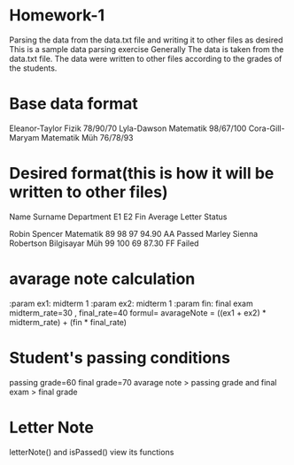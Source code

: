 # Homework-1
Parsing the data from the data.txt file and writing it to other files as desired 
This is a sample data parsing exercise
Generally
The data is taken from the data.txt file. The data were written to other files according to the grades of the students.

# Base data format
Eleanor-Taylor Fizik 78/90/70
Lyla-Dawson Matematik 98/67/100
Cora-Gill-Maryam Matematik Müh 76/78/93

# Desired format(this is how it will be written to other files)
Name             Surname          Department          E1      E2      Fin     Average     Letter      Status  

Robin            Spencer          Matematik           89      98      97      94.90       AA          Passed 
Marley Sienna    Robertson        Bilgisayar Müh      99      100     69      87.30       FF          Failed  

# avarage note calculation
:param ex1: midterm 1
:param ex2: midterm 1
:param fin: final exam
midterm_rate=30 , final_rate=40
formul= avarageNote = ((ex1 + ex2) * midterm_rate) + (fin * final_rate)

# Student's passing conditions
passing grade=60 final grade=70
avarage note > passing grade and final exam > final grade

# Letter Note
letterNote()  and isPassed() view its functions 
